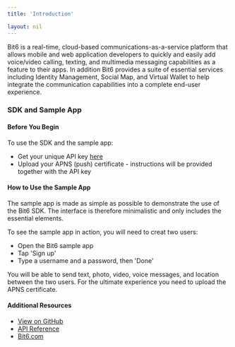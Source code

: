 ```yaml
---
title: 'Introduction'

layout: nil
---
```


Bit6 is a real-time, cloud-based communications-as-a-service platform that allows mobile and web application developers to quickly and easily add voice/video calling, texting, and multimedia messaging capabilities as a feature to their apps. In addition Bit6 provides a suite of essential services including Identity Management, Social Map, and Virtual Wallet to help integrate the communication capabilities into a complete end-user experience.

### SDK and Sample App

#### Before You Begin
To use the SDK and the sample app:

* Get your unique API key [here](http://bit6.com/contact/)
* Upload your APNS (push) certificate - instructions will be provided together with the API key

#### How to Use the Sample App
The sample app is made as simple as possible to demonstrate the use of the Bit6 SDK. The interface is therefore minimalistic and only includes the essential elements.

To see the sample app in action, you will need to creat two users:

* Open the Bit6 sample app
* Tap 'Sign up'
* Type a username and a password, then 'Done'

You will be able to send text, photo, video, voice messages, and location between the two users. For the ultimate experience you need to upload the APNS certificate.

#### Additional Resources
* [View on GitHub](http://github.com/bit6/bit6-ios-sdk/)
* [API Reference](api/)
* [Bit6.com](http://bit6.com)
